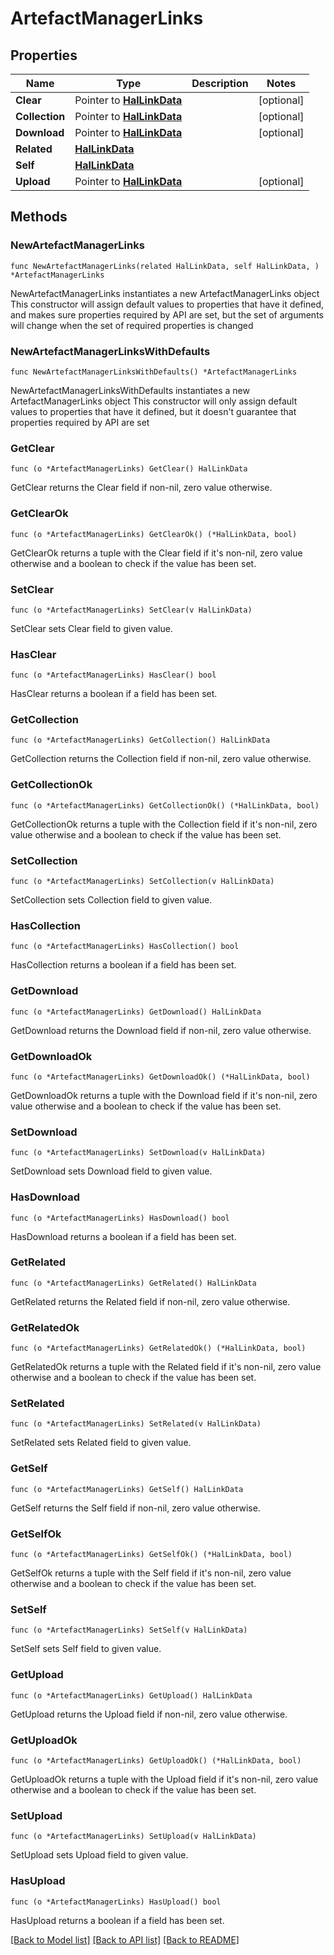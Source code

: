 <!--
Copyright (C) 2020-2025 Arm Limited or its affiliates and Contributors. All rights reserved.
SPDX-License-Identifier: Apache-2.0
-->
# ArtefactManagerLinks

## Properties

Name | Type | Description | Notes
------------ | ------------- | ------------- | -------------
**Clear** | Pointer to [**HalLinkData**](HalLinkData.md) |  | [optional] 
**Collection** | Pointer to [**HalLinkData**](HalLinkData.md) |  | [optional] 
**Download** | Pointer to [**HalLinkData**](HalLinkData.md) |  | [optional] 
**Related** | [**HalLinkData**](HalLinkData.md) |  | 
**Self** | [**HalLinkData**](HalLinkData.md) |  | 
**Upload** | Pointer to [**HalLinkData**](HalLinkData.md) |  | [optional] 

## Methods

### NewArtefactManagerLinks

`func NewArtefactManagerLinks(related HalLinkData, self HalLinkData, ) *ArtefactManagerLinks`

NewArtefactManagerLinks instantiates a new ArtefactManagerLinks object
This constructor will assign default values to properties that have it defined,
and makes sure properties required by API are set, but the set of arguments
will change when the set of required properties is changed

### NewArtefactManagerLinksWithDefaults

`func NewArtefactManagerLinksWithDefaults() *ArtefactManagerLinks`

NewArtefactManagerLinksWithDefaults instantiates a new ArtefactManagerLinks object
This constructor will only assign default values to properties that have it defined,
but it doesn't guarantee that properties required by API are set

### GetClear

`func (o *ArtefactManagerLinks) GetClear() HalLinkData`

GetClear returns the Clear field if non-nil, zero value otherwise.

### GetClearOk

`func (o *ArtefactManagerLinks) GetClearOk() (*HalLinkData, bool)`

GetClearOk returns a tuple with the Clear field if it's non-nil, zero value otherwise
and a boolean to check if the value has been set.

### SetClear

`func (o *ArtefactManagerLinks) SetClear(v HalLinkData)`

SetClear sets Clear field to given value.

### HasClear

`func (o *ArtefactManagerLinks) HasClear() bool`

HasClear returns a boolean if a field has been set.

### GetCollection

`func (o *ArtefactManagerLinks) GetCollection() HalLinkData`

GetCollection returns the Collection field if non-nil, zero value otherwise.

### GetCollectionOk

`func (o *ArtefactManagerLinks) GetCollectionOk() (*HalLinkData, bool)`

GetCollectionOk returns a tuple with the Collection field if it's non-nil, zero value otherwise
and a boolean to check if the value has been set.

### SetCollection

`func (o *ArtefactManagerLinks) SetCollection(v HalLinkData)`

SetCollection sets Collection field to given value.

### HasCollection

`func (o *ArtefactManagerLinks) HasCollection() bool`

HasCollection returns a boolean if a field has been set.

### GetDownload

`func (o *ArtefactManagerLinks) GetDownload() HalLinkData`

GetDownload returns the Download field if non-nil, zero value otherwise.

### GetDownloadOk

`func (o *ArtefactManagerLinks) GetDownloadOk() (*HalLinkData, bool)`

GetDownloadOk returns a tuple with the Download field if it's non-nil, zero value otherwise
and a boolean to check if the value has been set.

### SetDownload

`func (o *ArtefactManagerLinks) SetDownload(v HalLinkData)`

SetDownload sets Download field to given value.

### HasDownload

`func (o *ArtefactManagerLinks) HasDownload() bool`

HasDownload returns a boolean if a field has been set.

### GetRelated

`func (o *ArtefactManagerLinks) GetRelated() HalLinkData`

GetRelated returns the Related field if non-nil, zero value otherwise.

### GetRelatedOk

`func (o *ArtefactManagerLinks) GetRelatedOk() (*HalLinkData, bool)`

GetRelatedOk returns a tuple with the Related field if it's non-nil, zero value otherwise
and a boolean to check if the value has been set.

### SetRelated

`func (o *ArtefactManagerLinks) SetRelated(v HalLinkData)`

SetRelated sets Related field to given value.


### GetSelf

`func (o *ArtefactManagerLinks) GetSelf() HalLinkData`

GetSelf returns the Self field if non-nil, zero value otherwise.

### GetSelfOk

`func (o *ArtefactManagerLinks) GetSelfOk() (*HalLinkData, bool)`

GetSelfOk returns a tuple with the Self field if it's non-nil, zero value otherwise
and a boolean to check if the value has been set.

### SetSelf

`func (o *ArtefactManagerLinks) SetSelf(v HalLinkData)`

SetSelf sets Self field to given value.


### GetUpload

`func (o *ArtefactManagerLinks) GetUpload() HalLinkData`

GetUpload returns the Upload field if non-nil, zero value otherwise.

### GetUploadOk

`func (o *ArtefactManagerLinks) GetUploadOk() (*HalLinkData, bool)`

GetUploadOk returns a tuple with the Upload field if it's non-nil, zero value otherwise
and a boolean to check if the value has been set.

### SetUpload

`func (o *ArtefactManagerLinks) SetUpload(v HalLinkData)`

SetUpload sets Upload field to given value.

### HasUpload

`func (o *ArtefactManagerLinks) HasUpload() bool`

HasUpload returns a boolean if a field has been set.


[[Back to Model list]](../README.md#documentation-for-models) [[Back to API list]](../README.md#documentation-for-api-endpoints) [[Back to README]](../README.md)


